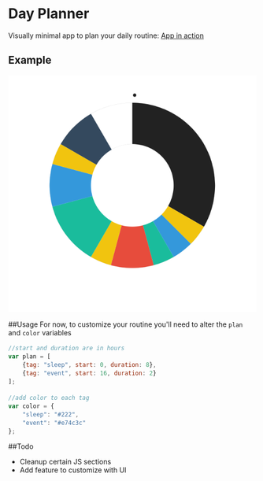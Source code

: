 # Day Planner
Visually minimal app to plan your daily routine: 
[App in action](http://raphii97.github.io/day-planner)

## Example
![Example](https://github.com/raphii97/day-planner/blob/master/example.png "Wubba Lubba Dub Dub")


##Usage
For now, to customize your routine you'll need to alter the `plan` and `color` variables
```js
//start and duration are in hours
var plan = [
	{tag: "sleep", start: 0, duration: 8},
	{tag: "event", start: 16, duration: 2}
];

//add color to each tag
var color = {
	"sleep": "#222",
	"event": "#e74c3c"
};
```

##Todo
* Cleanup certain JS sections
* Add feature to customize with UI